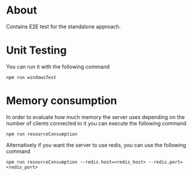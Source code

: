 # About

Contains E2E test for the standalone approach.

# Unit Testing

You can run it with the following command

```commandline
npm run windowsTest
```

# Memory consumption

In order to evaluate how much memory the server uses depending on the number of clients connected to it
you can execute the following command

```commandline
npm run resourceConsumption
```

Alternatively if you want the server to use redis, you can use the following command

```commandline
npm run resourceConsumption --redis.host=<redis_host> --redis.port=<redis_port>
```